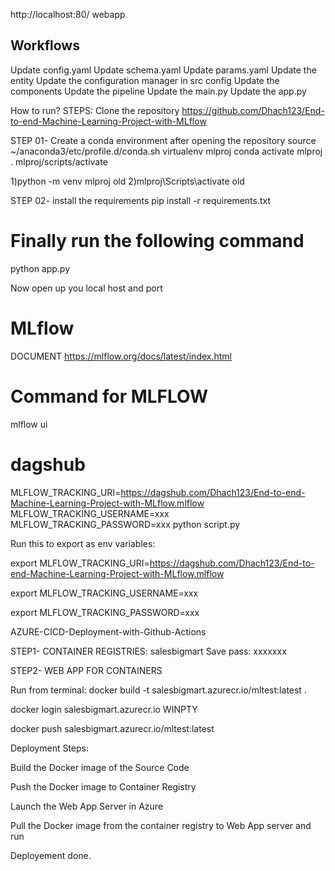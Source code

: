 http://localhost:80/     webapp

## Workflows
Update config.yaml
Update schema.yaml
Update params.yaml
Update the entity
Update the configuration manager in src config
Update the components
Update the pipeline
Update the main.py
Update the app.py


How to run?
STEPS:
Clone the repository
https://github.com/Dhach123/End-to-end-Machine-Learning-Project-with-MLflow


STEP 01- Create a conda environment after opening the repository
source ~/anaconda3/etc/profile.d/conda.sh
 virtualenv mlproj
conda activate mlproj
. mlproj/scripts/activate  

1)python -m venv mlproj   old
2)mlproj\Scripts\activate  old  

STEP 02- install the requirements
pip install -r requirements.txt


# Finally run the following command
python app.py

Now
open up you local host and port


# MLflow
DOCUMENT https://mlflow.org/docs/latest/index.html

# Command for MLFLOW
mlflow ui

# dagshub

MLFLOW_TRACKING_URI=https://dagshub.com/Dhach123/End-to-end-Machine-Learning-Project-with-MLflow.mlflow
MLFLOW_TRACKING_USERNAME=xxx
MLFLOW_TRACKING_PASSWORD=xxx
python script.py


Run this to export as env variables:


export MLFLOW_TRACKING_URI=https://dagshub.com/Dhach123/End-to-end-Machine-Learning-Project-with-MLflow.mlflow

export MLFLOW_TRACKING_USERNAME=xxx 

export MLFLOW_TRACKING_PASSWORD=xxx



AZURE-CICD-Deployment-with-Github-Actions

STEP1- CONTAINER REGISTRIES:
salesbigmart
Save pass:
xxxxxxx

STEP2- WEB APP FOR CONTAINERS

Run from terminal:
docker build -t salesbigmart.azurecr.io/mltest:latest .

docker login salesbigmart.azurecr.io   WINPTY

docker push salesbigmart.azurecr.io/mltest:latest

Deployment Steps:

Build the Docker image of the Source Code

Push the Docker image to Container Registry

Launch the Web App Server in Azure

Pull the Docker image from the container registry to Web App server and run

Deployement done. 